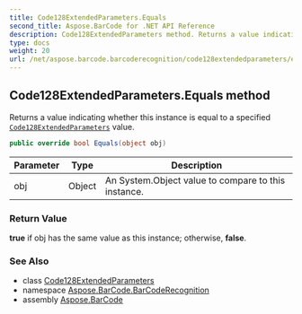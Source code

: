 ```yaml
---
title: Code128ExtendedParameters.Equals
second_title: Aspose.BarCode for .NET API Reference
description: Code128ExtendedParameters method. Returns a value indicating whether this instance is equal to a specified Code128ExtendedParameters value
type: docs
weight: 20
url: /net/aspose.barcode.barcoderecognition/code128extendedparameters/equals/
---
```

## Code128ExtendedParameters.Equals method

Returns a value indicating whether this instance is equal to a specified [`Code128ExtendedParameters`](../) value.

```csharp
public override bool Equals(object obj)
```

| Parameter | Type | Description |
| --- | --- | --- |
| obj | Object | An System.Object value to compare to this instance. |

### Return Value

**true** if obj has the same value as this instance; otherwise, **false**.

### See Also

* class [Code128ExtendedParameters](../)
* namespace [Aspose.BarCode.BarCodeRecognition](../../../aspose.barcode.barcoderecognition/)
* assembly [Aspose.BarCode](../../../)


